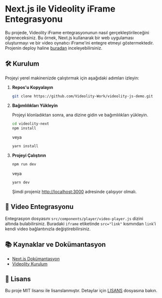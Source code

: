 # Next.js ile Videolity iFrame Entegrasyonu

Bu projede, Videolity iFrame entegrasyonunun nasıl gerçekleştirileceğini öğreneceksiniz. Bu örnek, Next.js kullanarak bir web uygulaması oluşturmayı ve bir video oynatıcı iFrame'ini entegre etmeyi göstermektedir.
Projenin deploy haline [buradan](https://master.d2bbwqmzxnkpoc.amplifyapp.com/) inceleyebilirsiniz. 
## 🛠 Kurulum

Projeyi yerel makinenizde çalıştırmak için aşağıdaki adımları izleyin:

1. **Repos'u Kopyalayın**

    ```bash
    git clone https://github.com/Videolity-Work/videolity-js-demo.git
    ```

2. **Bağımlılıkları Yükleyin**

   Projeyi klonladıktan sonra, ana dizine gidin ve bağımlılıkları yükleyin.

    ```bash
    cd videolity-next
    npm install
    ```

   veya

    ```bash
    yarn install
    ```

3. **Projeyi Çalıştırın**

    ```bash
    npm run dev
    ```

   veya

    ```bash
    yarn dev
    ```

   Şimdi projeniz [http://localhost:3000](http://localhost:3000) adresinde çalışıyor olmalı.

## 🎥 Video Entegrasyonu

Entegrasyon dosyasını `src/components/player/video-player.js` dizini altında bulabilirsiniz. Buradaki `iframe` etiketinde `src="link"` kısmından `link`'i kendi video bağlantınızla değiştirebilirsiniz.

## 📚 Kaynaklar ve Dokümantasyon

- [Next.js Dokümantasyon](https://nextjs.org/docs)
- [Videolity Kurulum](https://preview.dunh29xielhio.amplifyapp.com/dashboard/tutorial)

## 📝 Lisans

Bu proje MIT lisansı ile lisanslanmıştır. Detaylar için [LISANS](LICENSE) dosyasına bakın.



